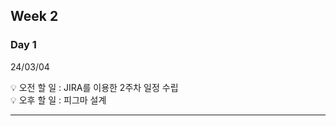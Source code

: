 ## Week 2


### Day 1 
24/03/04
<aside>
💡 오전 할 일 : JIRA를 이용한 2주차 일정 수립
</aside>

<aside>
💡 오후 할 일 : 피그마 설계

</aside>

---
